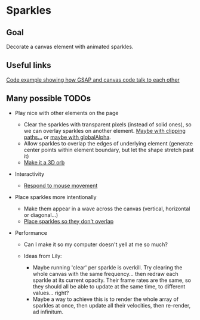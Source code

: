 # Sparkles

## Goal

Decorate a canvas element with animated sparkles.

## Useful links

[Code example showing how GSAP and canvas code talk to each other](https://greensock.com/forums/topic/24378-controlling-items-on-canvas-with-gsap-info/?do=findComment&comment=115997)

## Many possible TODOs

- Play nice with other elements on the page 
    - Clear the sparkles with transparent pixels (instead of solid ones), so we can overlay sparkles on another element. [Maybe with clipping paths...](https://developer.mozilla.org/en-US/docs/Web/API/CanvasRenderingContext2D/clip) or [maybe with globalAlpha](https://stackoverflow.com/questions/33723384/how-to-reset-transparency-when-drawing-overlapping-content-on-html-canvas).
    - Allow sparkles to overlap the edges of underlying element (generate center points within element boundary, but let the shape stretch past it)
    - [Make it a 3D orb](https://developer.mozilla.org/en-US/docs/Web/API/Canvas_API/Tutorial/Applying_styles_and_colors#a_createradialgradient_example)

- Interactivity
    - [Respond to mouse movement](https://www.youtube.com/watch?v=52rKp7P3gIs&ab_channel=Frankslaboratory)

- Place sparkles more intentionally
    - Make them appear in a wave across the canvas (vertical, horizontal or diagonal...)
    - [Place sparkles so they don't overlap](https://www.youtube.com/watch?v=QkJHDIwPQ9E&ab_channel=TheBuffED) 

- Performance
    - Can I make it so my computer doesn't yell at me so much?
    
    - Ideas from Lily:
        - Maybe running 'clear' per sparkle is overkill. Try clearing the whole canvas with the same frequency... then redraw each sparkle at its current opacity. Their frame rates are the same, so they should all be able to update at the same time, to different values... right?
        - Maybe a way to achieve this is to render the whole array of sparkles at once, then update all their velocities, then re-render, ad infinitum.
